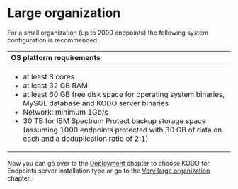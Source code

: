 # Large organization

For a small  organization \(up to 2000 endpoints\) the following system configuration is recommended:

<table>
  <thead>
    <tr>
      <th style="text-align:left">OS platform requirements</th>
    </tr>
  </thead>
  <tbody>
    <tr>
      <td style="text-align:left">
        <ul>
          <li>at least 8 cores</li>
          <li>at least 32 GB RAM</li>
          <li>at least 60 GB free disk space for operating system binaries, MySQL database
            and KODO server binaries</li>
          <li>Network: minimum 1Gb/s</li>
          <li>30 TB for IBM Spectrum Protect backup storage space (assuming 1000 endpoints
            protected with 30 GB of data on each and a deduplication ratio of 2:1)</li>
        </ul>
      </td>
    </tr>
  </tbody>
</table>

Now you can go over to the [Deployment](../../deployment/) chapter to choose KODO for Endpoints server installation type or go to the [Very large organization](very-large-organization.md) chapter.

